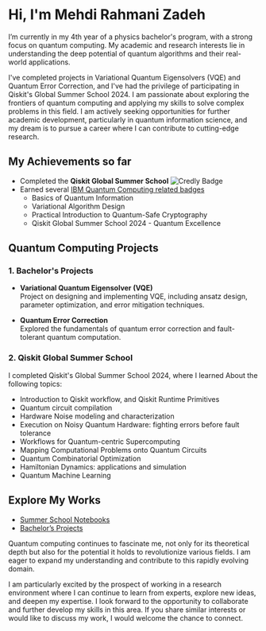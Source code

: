 # Hi, I'm Mehdi Rahmani Zadeh

I’m currently in my 4th year of a physics bachelor's program, with a strong focus on quantum computing. My academic and research interests lie in understanding the deep potential of quantum algorithms and their real-world applications. 

I've completed projects in Variational Quantum Eigensolvers (VQE) and Quantum Error Correction, and I've had the privilege of participating in Qiskit's Global Summer School 2024. I am passionate about exploring the frontiers of quantum computing and applying my skills to solve complex problems in this field. I am actively seeking opportunities for further academic development, particularly in quantum information science, and my dream is to pursue a career where I can contribute to cutting-edge research.

## My Achievements so far

- Completed the **Qiskit Global Summer School** ![Credly Badge](https://images.credly.com/size/680x680/images/d7c78aeb-2731-483f-ac65-06e349caba69/Qiskit_20Global_20Summer_20School_202024_20Quantum_20Excellence.png)
- Earned several [IBM Quantum Computing related badges](https://www.credly.com/users/mehdi-rahmani-zadeh)
    - Basics of Quantum Information
    - Variational Algorithm Design
    - Practical Introduction to Quantum-Safe Cryptography
    - Qiskit Global Summer School 2024 - Quantum Excellence
## Quantum Computing Projects

### 1. Bachelor's Projects

- **Variational Quantum Eigensolver (VQE)**  
  Project on designing and implementing VQE, including ansatz design, parameter optimization, and error mitigation techniques.

- **Quantum Error Correction**  
  Explored the fundamentals of quantum error correction and fault-tolerant quantum computation.

### 2. Qiskit Global Summer School
I completed Qiskit's Global Summer School 2024, where I learned About the following topics:
- Introduction to Qiskit workflow, and Qiskit Runtime Primitives
- Quantum circuit compilation
- Hardware Noise modeling and characterization
- Execution on Noisy Quantum Hardware: fighting errors before fault tolerance
- Workflows for Quantum-centric Supercomputing
- Mapping Computational Problems onto Quantum Circuits
- Quantum Combinatorial Optimization
- Hamiltonian Dynamics: applications and simulation
- Quantum Machine Learning



## Explore My Works
- [Summer School Notebooks](https://github.com/Mehdi-Rahmani/Mehdi-Rahmani/tree/main/Summer-School-Notebooks)
- [Bachelor’s Projects](https://github.com/Mehdi-Rahmani/Mehdi-Rahmani/tree/main/Bachelor-Projects)

Quantum computing continues to fascinate me, not only for its theoretical depth but also for the potential it holds to revolutionize various fields. I am eager to expand my understanding and contribute to this rapidly evolving domain. 

I am particularly excited by the prospect of working in a research environment where I can continue to learn from experts, explore new ideas, and deepen my expertise. I look forward to the opportunity to collaborate and further develop my skills in this area. If you share similar interests or would like to discuss my work, I would welcome the chance to connect.

